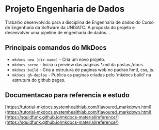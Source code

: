 # Projeto Engenharia de Dados

Trabalho desenvolvido para a disciplina de Engenharia de dados do Curso de Engenharia da Software da UNISATC.
A proposta do projeto e desenvolver uma pipeline de engenharia de dados...

## Principais comandos do MkDocs

* `mkdocs new [dir-name]` - Cria um novo projeto.
* `mkdocs serve` - Inicia o preview das paginas *.md da pastas /docs.
* `mkdocs build` - Cria a estrutura de paginas web no padrao hmtl, css, js.
* `mkdocs gh-deploy` - Publica as paginas criadas pelo 'mkdocs build' na estrutura do github pages.

## Documentacao para referencia e estudo
[https://tutorial-mkdocs.systemhealthlab.com/flavoured_markdown.html](https://tutorial-mkdocs.systemhealthlab.com/flavoured_markdown.html)  
[https://squidfunk.github.io/mkdocs-material/reference/](https://squidfunk.github.io/mkdocs-material/reference/)